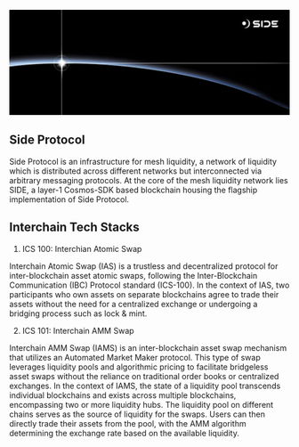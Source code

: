 ![Side Protocol](https://github.com/sideprotocol/.github/blob/main/profile/1-1.jpg?raw=true)

## Side Protocol

Side Protocol is an infrastructure for mesh liquidity, a network of liquidity which is distributed across different networks but interconnected via arbitrary messaging protocols. At the core of the mesh liquidity network lies SIDE, a layer-1 Cosmos-SDK based blockchain housing the flagship implementation of Side Protocol.

## Interchain Tech Stacks

1. ICS 100: Interchian Atomic Swap

Interchain Atomic Swap (IAS) is a trustless and decentralized protocol for inter-blockchain asset atomic swaps, following the Inter-Blockchain Communication (IBC) Protocol standard (ICS-100). In the context of IAS, two participants who own assets on separate blockchains agree to trade their assets without the need for a centralized exchange or undergoing a bridging process such as lock & mint.

2. ICS 101: Interchain AMM Swap

Interchain AMM Swap (IAMS) is an inter-blockchain asset swap mechanism that utilizes an Automated Market Maker protocol. This type of swap leverages liquidity pools and algorithmic pricing to facilitate bridgeless asset swaps without the reliance on traditional order books or centralized exchanges. In the context of IAMS, the state of a liquidity pool transcends individual blockchains and exists across multiple blockchains, encompassing two or more liquidity hubs. The liquidity pool on different chains serves as the source of liquidity for the swaps. Users can then directly trade their assets from the pool, with the AMM algorithm determining the exchange rate based on the available liquidity.
